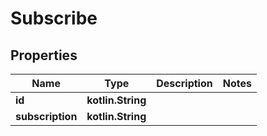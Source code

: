 
# Subscribe

## Properties
Name | Type | Description | Notes
------------ | ------------- | ------------- | -------------
**id** | **kotlin.String** |  | 
**subscription** | **kotlin.String** |  | 



